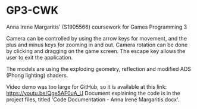 # GP3-CWK
Anna Irene Margaritis' (S1905566) coursework for Games Programming 3

Camera can be controlled by using the arrow keys for movement, and the plus and minus keys for zooming in and out. Camera rotation can be done by clicking and dragging on the game screen. The escape key allows the user to exit the application.

The models are using the exploding geometry, reflection and modified ADS (Phong lighting) shaders.

Video demo was too large for GitHub, so it is available at this link: https://youtu.be/Qge5AF0uA_U
Document explaining the code is in the project files, titled 'Code Documentation - Anna Irene Margaritis.docx'.
